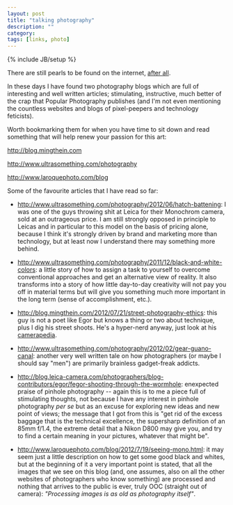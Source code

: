 ```yaml
---
layout: post
title: "talking photography"
description: ""
category: 
tags: [links, photo]
---
```

{% include JB/setup %}

There are still pearls to be found on the internet, [after all](http://aadm.github.com/2012-06-02-these-tech-writers-invettiva.html).

In these days I have found two photography blogs which are full of interesting and well written articles; stimulating, instructive, much better of the crap that Popular Photography publishes (and I'm not even mentioning the countless websites and blogs of pixel-peepers and technology feticists).

Worth bookmarking them for when you have time to sit down and read something that will help renew your passion for this art:

<http://blog.mingthein.com>

<http://www.ultrasomething.com/photography>

<http://www.laroquephoto.com/blog>

Some of the favourite articles that I have read so far:

* <http://www.ultrasomething.com/photography/2012/06/hatch-battening>: I was one of the guys throwing shit at Leica for their Monochrom camera, sold at an outrageous price. I am still strongly opposed in principle to Leicas and in particular to this model on the basis of pricing alone, because I think it's strongly driven by brand and marketing more than technology, but at least now I understand there may something more behind.

* <http://www.ultrasomething.com/photography/2011/12/black-and-white-colors>: a little story of how to assign a task to yourself to overcome conventional approaches and get an alternative view of reality. It also transforms into a story of how little day-to-day creativity will not pay you off in material terms but will give you something much more important in the long term (sense of accomplishment, etc.). 

* <http://blog.mingthein.com/2012/07/21/street-photography-ethics>: this guy is not a poet like Egor but knows a thing or two about technique, plus I dig his street shoots. He's a hyper-nerd anyway, just look at his [camerapedia](http://blog.mingthein.com/equipmentdatabase/).

* <http://www.ultrasomething.com/photography/2012/02/gear-guano-canal>: another very well written tale on how photographers (or maybe I should say "men") are primarily brainless gadget-freak addicts.

* <http://blog.leica-camera.com/photographers/blog-contributors/egor/fegor-shooting-through-the-wormhole>: enexpected praise of pinhole photography -- again this is to me a piece full of stimulating thoughts, not because I have any interest in pinhole photography *per se* but as an excuse for exploring new ideas and new point of views; the message that I got from this is "get rid of the excess baggage that is the technical excellence, the supersharp definition of an 85mm f/1.4, the extreme detail that a Nikon D800 may give you, and try to find a certain meaning in your pictures, whatever that might be".

* <http://www.laroquephoto.com/blog/2012/7/19/seeing-mono.html>: it may seem just a little description on how to get some good black and whites, but at the beginning of it a very important point is stated, that all the images that we see on this blog (and, one assumes, also on all the other websites of photographers who know something) are processed and nothing that arrives to the public is ever, truly OOC (straight out of camera): *"Processing images is as old as photography itself"*.